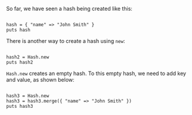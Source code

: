 So far, we have seen a hash
being created like this:

<codeblock language="ruby" type="lesson">
<code>
hash = { "name" => "John Smith" }
puts hash
</code>
</codeblock>

There is another way to create a hash
using `new`:

<codeblock language="ruby" type="lesson">
<code>
hash2 = Hash.new
puts hash2
</code>
</codeblock>

`Hash.new` creates an empty hash.
To this empty hash, we need to
add key and value, as shown below:

<codeblock language="ruby" type="lesson">
<code>
hash3 = Hash.new
hash3 = hash3.merge({ "name" => "John Smith" })
puts hash3
</code>
</codeblock>